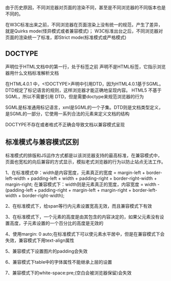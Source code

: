由于历史原因，不同浏览器对页面的渲染不同，甚至是不同浏览器的不同版本也是不同的。

在W3C标准出来之前，不同浏览器在页面渲染上没有统一的规范，产生了差异，就是Quirks mode(怪异模式或者兼容模式)；
W3C标准出台之后，不同浏览器对页面的渲染统一了标准，即Strict mode(标准模式或严格模式)

## DOCTYPE

<!DOCTYPE>声明位于HTML文档中的第一行，处于<html>标签之前
<!DOCTYPE>声明不是HTML标签，它指示浏览器用什么文档标准解析文档

在HTML4.0.1 中，<!DOCTYPE>声明中引用DTD，因为HTML4.0.1基于SGML。DTD规定了标记语言的规则，这样浏览器才能正确地呈现内容。
HTML5 不基于 SGML，所以不需要引用 DTD，但是需要doctype来规范浏览器的行为

SGML是标准通用标记语言，xml是SGML的一个子集。DTD则是文档类型定义，是SGML的一部分，它使用一系列合法的元素来定义文档的结构

DOCTYPE不存在或者格式不正确会导致文档以兼容模式呈现

## 标准模式与兼容模式区别

标准模式的排版和JS运作方式都是以该浏览器支持的最高标准，在兼容模式中，页面也宽松的向后兼容的方式显示，模拟老式浏览器的行为以防止站点无法工作。

1、在标准模式中：width是内容宽度，元素真正的宽度 = margin-left + border-left-width + padding-left + width + padding-right + border-right-width + margin-right;
   在兼容模式下：width则是元素真正的宽度，内容宽度 = width - (padding-left + padding-right + margin-left + margin-right + border-left-width + border-right-width);

2、在标准模式下，给span等行内元素设置宽高无效，而且兼容模式下有效

3、在标准模式下，一个元素的高度是由其包含的内容决定的，如果父元素没有设置高度，子元素设置的一个百分比的高度是无效的

4、使用margin: 0 auto;在标准模式下可以使元素水平居中，但是在兼容模式下会失效，兼容模式下用text-align属性

5、兼容模式下设置图片的padding会失效

6、兼容模式下table中的字体属性不能继承上层的设置

7、兼容模式下的white-space:pre;(空白会被浏览器保留)会失效